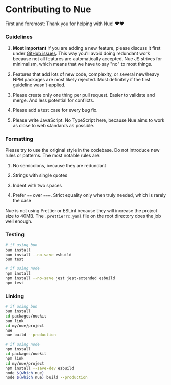 
# Contributing to Nue

First and foremost: Thank you for helping with Nue! ❤️❤️


### Guidelines

1. **Most important** If you are adding a new feature, please discuss it first under [GitHub issues](https://github.com/nuejs/nue/issues). This way you'll avoid doing redundant work because not all features are automatically accepted. Nue JS strives for minimalism, which means that we have to say "no" to most things.

2. Features that add lots of new code, complexity, or several new/heavy NPM packages are most likely rejected. Most definitely if the first guideline wasn't applied.

3. Please create only one thing per pull request. Easier to validate and merge. And less potential for conflicts.

4. Please add a test case for every bug fix.

5. Please write JavaScript. No TypeScript here, because Nue aims to work as close to web standards as possible.


### Formatting
Please try to use the original style in the codebase. Do not introduce new rules or patterns. The most notable rules are:

1. No semicolons, because they are redundant

2. Strings with single quotes

3. Indent with two spaces

4. Prefer `==` over `===`. Strict equality only when truly needed, which is rarely the case

Nue is not using Prettier or ESLint because they will increase the project size to 40MB. The `.prettierrc.yaml` file on the root directory does the job well enough.


### Testing

```sh
# if using bun
bun install
bun install --no-save esbuild
bun test

# if using node
npm install
npm install --no-save jest jest-extended esbuild
npm test
```


### Linking

```sh
# if using bun
bun install
cd packages/nuekit
bun link
cd my/nue/project
nue
nue build --production

# if using node
npm install
cd packages/nuekit
npm link
cd my/nue/project
npm install --save-dev esbuild
node $(which nue)
node $(which nue) build --production
```
